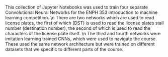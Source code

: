 This collection of Jupyter Notebooks was used to train four separate Convolutional Neural Networks for the ENPH 353 introduction to machine learning competition. \n
There are two networks which are used to read license plates, the first of which (DST) is used to read the license plates stall number (destination number), the second of which is used to read the characters of the license plate itself. \n
The third and fourth networks were imitation learning trained CNNs, which were used to navigate the course. These used the same network architecture but were trained on different datasets that we specific to different parts of the course.
